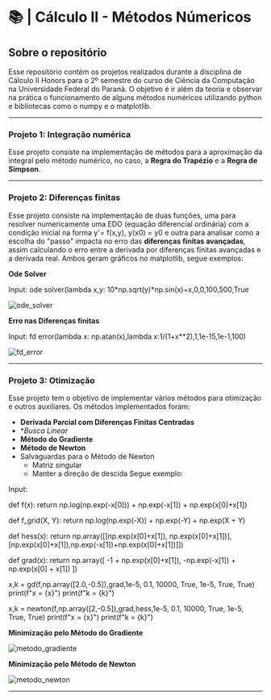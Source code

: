 # 📚 | Cálculo II - Métodos Númericos
## Sobre o repositório
Esse repositório contém os projetos realizados durante a disciplina de Cálculo II Honors para o 2º semestre do curso de Ciência da Computação na Universidade Federal do Paraná. O objetivo é ir além da teoria e observar na prática o funcionamento de alguns métodos numéricos utilizando python e bibliotecas como o numpy e o matplotlib.



---
### Projeto 1: Integração numérica
Esse projeto consiste na implementação de métodos para a aproximação da integral pelo método numérico, no caso, a **Regra do Trapézio** e a **Regra de Simpson**.

---

### Projeto 2: Diferenças finitas 
Esse projeto consiste na implementação de duas funções, uma para resolver numericamente uma EDO (equação diferencial ordinária) com a condição inicial na forma y'= f(x,y), y(x0) = y0 e outra para analisar como a escolha do "passo" impacta no erro das **diferenças finitas avançadas**, assim calculando o erro entre a derivada por diferenças finitas avançadas e a derivada real. Ambos geram gráficos no matplotlib, segue exemplos:



**Ode Solver**

Input: ode solver(lambda x,y: 10*np.sqrt(y)*np.sin(x)+x,0,0,100,500,True 

![ode_solver](https://github.com/user-attachments/assets/ea33e992-7889-4973-bcf8-999ec85d1917)

**Erro nas Diferenças finitas**

Input: fd error(lambda x: np.atan(x),lambda x:1/(1+x**2),1,1e-15,1e-1,100)

![fd_error](https://github.com/user-attachments/assets/d07fcc00-c73e-423a-9104-79cb7c019f3f)

---

### Projeto 3: Otimização
Esse projeto tem o objetivo de implementar vários métodos para otimização e outros auxiliares. Os métodos implementados foram:
  - **Derivada Parcial com Diferenças Finitas Centradas**
  - **Busca Linear*
  - **Método do Gradiente**
  - **Método de Newton**
  - Salvaguardas para o Método de Newton
    - Matriz singular
    - Manter a direção de descida
Segue exemplo:


Input: 

def f(x):
    return np.log(np.exp(-x[0])) + np.exp(-x[1]) + np.exp(x[0]+x[1])

def f_grid(X, Y):
    return np.log(np.exp(-X)) + np.exp(-Y) + np.exp(X + Y)

def hess(x):
    return np.array([[np.exp(x[0]+x[1]), np.exp(x[0]+x[1])],[np.exp(x[0]+x[1]),np.exp(-x[1])+np.exp(x[0]+x[1])]])

def grad(x):
    return np.array([ -1 + np.exp(x[0]+x[1]), -np.exp(-x[1]) + np.exp(x[0] + x[1]) ])

x,k = gd(f,np.array([2.0,-0.5]),grad,1e-5, 0.1, 10000,  True, 1e-5,  True, True)
print(f"x = {x}")
print(f"k = {k}")

x,k = newton(f,np.array([2,-0.5]),grad,hess,1e-5, 0.1, 10000, True, 1e-5,  True, True)
print(f"x = {x}")
print(f"k = {k}")

**Minimização pelo Método do Gradiente**

![metodo_gradiente](https://github.com/user-attachments/assets/4e0132f0-363d-48ac-b018-41fb9d68f311)


**Minimização pelo Método de Newton**

![metodo_newton](https://github.com/user-attachments/assets/5e334bfb-ac09-4769-ad0a-827213fea587)


---
